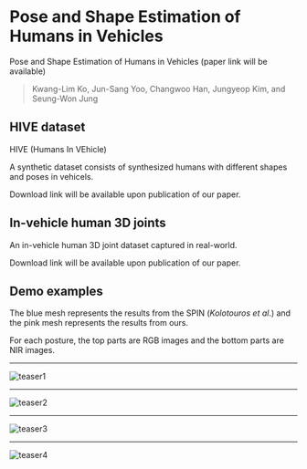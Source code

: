 # Pose and Shape Estimation of Humans in Vehicles

Pose and Shape Estimation of Humans in Vehicles (paper link will be available)

> Kwang-Lim Ko, Jun-Sang Yoo, Changwoo Han, Jungyeop Kim, and Seung-Won Jung


## HIVE dataset

HIVE (Humans In VEhicle)

A synthetic dataset consists of synthesized humans with different shapes and poses in vehicels.

Download link will be available upon publication of our paper.

## In-vehicle human 3D joints

An in-vehicle human 3D joint dataset captured in real-world.

Download link will be available upon publication of our paper.


## Demo examples

The blue mesh represents the results from the SPIN (_Kolotouros et al_.) and the pink mesh represents the results from ours.

For each posture, the top parts are RGB images and the bottom parts are NIR images. 



---

![teaser1](teaser1.gif)

---

![teaser2](teaser2.gif)

---

![teaser3](teaser3.gif)

---

![teaser4](teaser4.gif)


